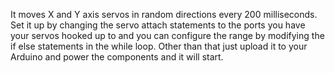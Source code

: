 It moves X and Y axis servos in random directions every 200 milliseconds. Set it up by changing the servo attach statements to the ports you have your servos hooked up to and you can configure the range by modifying the if else statements in the while loop.
Other than that just upload it to your Arduino and power the components and it will start.
